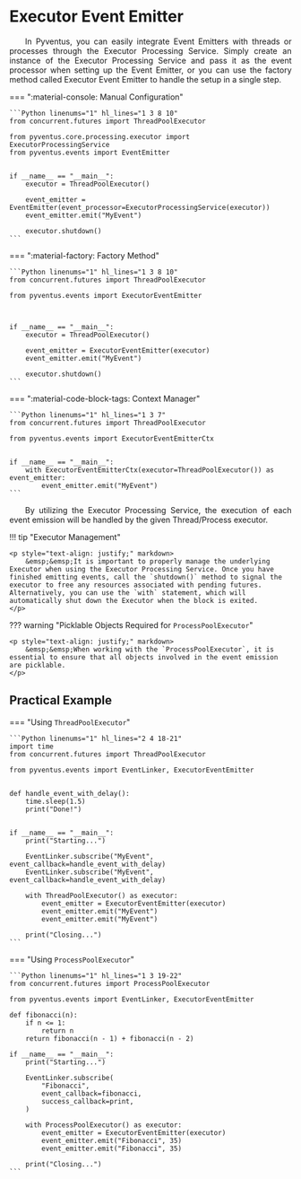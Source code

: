 # Executor Event Emitter

<p style="text-align: justify;">
	&emsp;&emsp;In Pyventus, you can easily integrate Event Emitters with threads or processes through the Executor Processing Service. Simply create an instance of the Executor Processing Service and pass it as the event processor when setting up the Event Emitter, or you can use the factory method called Executor Event Emitter to handle the setup in a single step.
</p>

=== ":material-console: Manual Configuration"

    ```Python linenums="1" hl_lines="1 3 8 10"
    from concurrent.futures import ThreadPoolExecutor

    from pyventus.core.processing.executor import ExecutorProcessingService
    from pyventus.events import EventEmitter


    if __name__ == "__main__":
        executor = ThreadPoolExecutor()

        event_emitter = EventEmitter(event_processor=ExecutorProcessingService(executor))
        event_emitter.emit("MyEvent")

        executor.shutdown()
    ```

=== ":material-factory: Factory Method"

    ```Python linenums="1" hl_lines="1 3 8 10"
    from concurrent.futures import ThreadPoolExecutor

    from pyventus.events import ExecutorEventEmitter



    if __name__ == "__main__":
        executor = ThreadPoolExecutor()

        event_emitter = ExecutorEventEmitter(executor)
        event_emitter.emit("MyEvent")

        executor.shutdown()
    ```

=== ":material-code-block-tags: Context Manager"

    ```Python linenums="1" hl_lines="1 3 7"
    from concurrent.futures import ThreadPoolExecutor

    from pyventus.events import ExecutorEventEmitterCtx


    if __name__ == "__main__":
        with ExecutorEventEmitterCtx(executor=ThreadPoolExecutor()) as event_emitter:
            event_emitter.emit("MyEvent")
    ```

<p style="text-align: justify;">
	&emsp;&emsp;By utilizing the Executor Processing Service, the execution of each event emission will be handled by the given Thread/Process executor.
</p>

!!! tip "Executor Management"

    <p style="text-align: justify;" markdown>
        &emsp;&emsp;It is important to properly manage the underlying Executor when using the Executor Processing Service. Once you have finished emitting events, call the `shutdown()` method to signal the executor to free any resources associated with pending futures. Alternatively, you can use the `with` statement, which will automatically shut down the Executor when the block is exited.
    </p>

??? warning "Picklable Objects Required for `ProcessPoolExecutor`"

    <p style="text-align: justify;" markdown>
        &emsp;&emsp;When working with the `ProcessPoolExecutor`, it is essential to ensure that all objects involved in the event emission are picklable.
    </p>

## Practical Example

=== "Using `ThreadPoolExecutor`"

    ```Python linenums="1" hl_lines="2 4 18-21"
    import time
    from concurrent.futures import ThreadPoolExecutor

    from pyventus.events import EventLinker, ExecutorEventEmitter


    def handle_event_with_delay():
        time.sleep(1.5)
        print("Done!")


    if __name__ == "__main__":
        print("Starting...")

        EventLinker.subscribe("MyEvent", event_callback=handle_event_with_delay)
        EventLinker.subscribe("MyEvent", event_callback=handle_event_with_delay)

        with ThreadPoolExecutor() as executor:
            event_emitter = ExecutorEventEmitter(executor)
            event_emitter.emit("MyEvent")
            event_emitter.emit("MyEvent")

        print("Closing...")
    ```

=== "Using `ProcessPoolExecutor`"

    ```Python linenums="1" hl_lines="1 3 19-22"
    from concurrent.futures import ProcessPoolExecutor

    from pyventus.events import EventLinker, ExecutorEventEmitter

    def fibonacci(n):
        if n <= 1:
            return n
        return fibonacci(n - 1) + fibonacci(n - 2)

    if __name__ == "__main__":
        print("Starting...")

        EventLinker.subscribe(
            "Fibonacci",
            event_callback=fibonacci,
            success_callback=print,
        )

        with ProcessPoolExecutor() as executor:
            event_emitter = ExecutorEventEmitter(executor)
            event_emitter.emit("Fibonacci", 35)
            event_emitter.emit("Fibonacci", 35)

        print("Closing...")
    ```
